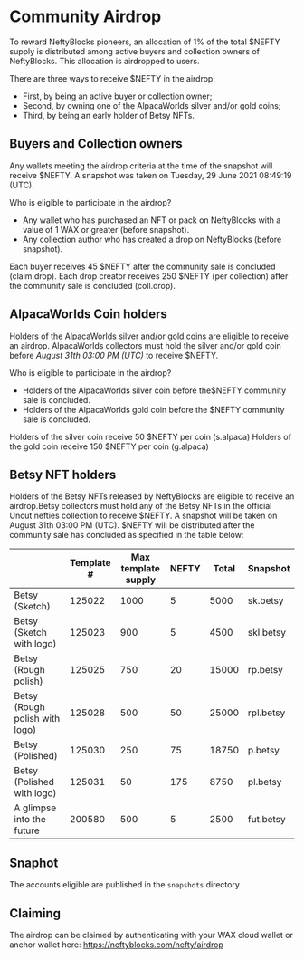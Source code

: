 # Community Airdrop

To reward NeftyBlocks pioneers, an allocation of 1% of the total $NEFTY supply is distributed among active buyers and collection owners of NeftyBlocks. This allocation is airdropped to users.

There are three ways to receive $NEFTY in the airdrop:

* First, by being an active buyer or collection owner;
* Second, by owning one of the AlpacaWorlds silver and/or gold coins;
* Third, by being an early holder of Betsy NFTs.

## Buyers and Collection owners

Any wallets meeting the airdrop criteria at the time of the snapshot will receive $NEFTY. A snapshot was taken on Tuesday, 29 June 2021 08:49:19 (UTC).

Who is eligible to participate in the airdrop?

* Any wallet who has purchased an NFT or pack on NeftyBlocks with a value of 1 WAX or greater (before snapshot).
* Any collection author who has created a drop on NeftyBlocks (before snapshot).

Each buyer receives 45 $NEFTY after the community sale is concluded (claim.drop).
Each drop creator receives 250 $NEFTY (per collection) after the community sale is concluded (coll.drop).

## AlpacaWorlds Coin holders

Holders of the AlpacaWorlds silver and/or gold coins are eligible to receive an airdrop. AlpacaWorlds collectors must hold the silver and/or gold coin before *August 31th 03:00 PM (UTC)* to receive $NEFTY.

Who is eligible to participate in the airdrop?

* Holders of the AlpacaWorlds silver coin before the$NEFTY community sale is concluded.
* Holders of the AlpacaWorlds gold coin before the $NEFTY community sale is concluded.

Holders of the silver coin receive 50 $NEFTY per coin (s.alpaca)
Holders of the gold coin receive 150 $NEFTY per coin (g.alpaca)

## Betsy NFT holders

Holders of the Betsy NFTs released by NeftyBlocks are eligible to receive an airdrop.Betsy collectors must hold any of the Betsy NFTs in the official Uncut nefties collection to receive $NEFTY. A snapshot will be taken on August 31th 03:00 PM (UTC). $NEFTY will be distributed after the community sale has concluded as specified in the table below:

|                                | Template # | Max template supply | NEFTY | Total | Snapshot   |
| ------------------------------ | ---------- | ------------------- | ----- | ----- | ---------- |
| Betsy (Sketch)                 | 125022     | 1000                | 5     | 5000  | sk.betsy   |
| Betsy (Sketch with logo)       | 125023     | 900                 | 5     | 4500  | skl.betsy  |
| Betsy (Rough polish)           | 125025     | 750                 | 20    | 15000 | rp.betsy   |
| Betsy (Rough polish with logo) | 125028     | 500                 | 50    | 25000 | rpl.betsy  |
| Betsy (Polished)               | 125030     | 250                 | 75    | 18750 | p.betsy    |
| Betsy (Polished with logo)     | 125031     | 50                  | 175   | 8750  | pl.betsy   |
| A glimpse into the future      | 200580     | 500                 | 5     | 2500  | fut.betsy  |


## Snaphot

The accounts eligible are published in the `snapshots` directory

## Claiming

The airdrop can be claimed by authenticating with your WAX cloud wallet or anchor wallet here: https://neftyblocks.com/nefty/airdrop
